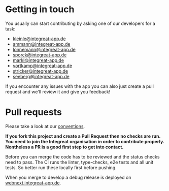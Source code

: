 # Getting in touch

You usually can start contributing by asking one of our developers for a task:
* <kleinle@integreat-app.de>
* <ammann@integreat-app.de>
* <lonnemann@integreat-app.de>
* <sporck@integreat-app.de>
* <markl@integreat-app.de>
* <vortkamp@integreat-app.de>
* <stricker@integreat-app.de>
* <seeberg@integreat-app.de>

If you encounter any issues with the app you can also just create a pull request and we'll review
it and give you feedback!

# Pull requests
Please take a look at our [conventions](docs/03-conventions.md).

**If you fork this project and create a Pull Request then no checks are run. You need to join the Integreat organisation in order to contribute properly. Nontheless a PR is a good first step to get into contact.**

Before you can merge the code has to be reviewed and the status checks need to pass.
The CI runs the linter, type-checks, e2e tests and all unit tests. So better run these locally first before pushing.

When you merge to develop a debug release is deployed on [webnext.integreat-app.de](https://webnext.integreat-app.de/).
